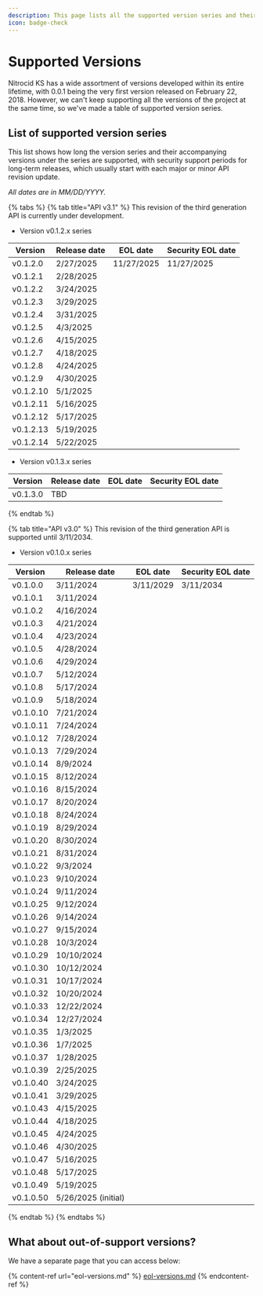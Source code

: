 ```yaml
---
description: This page lists all the supported version series and their history.
icon: badge-check
---
```


# Supported Versions

Nitrocid KS has a wide assortment of versions developed within its entire lifetime, with 0.0.1 being the very first version released on February 22, 2018. However, we can't keep supporting all the versions of the project at the same time, so we've made a table of supported version series.

## List of supported version series

This list shows how long the version series and their accompanying versions under the series are supported, with security support periods for long-term releases, which usually start with each major or minor API revision update.

_All dates are in MM/DD/YYYY._

{% tabs %}
{% tab title="API v3.1" %}
This revision of the third generation API is currently under development.

* Version v0.1.2.x series

| Version   | Release date | EOL date   | Security EOL date |
| --------- | ------------ | ---------- | ----------------- |
| v0.1.2.0  | 2/27/2025    | 11/27/2025 | 11/27/2025        |
| v0.1.2.1  | 2/28/2025    |            |                   |
| v0.1.2.2  | 3/24/2025    |            |                   |
| v0.1.2.3  | 3/29/2025    |            |                   |
| v0.1.2.4  | 3/31/2025    |            |                   |
| v0.1.2.5  | 4/3/2025     |            |                   |
| v0.1.2.6  | 4/15/2025    |            |                   |
| v0.1.2.7  | 4/18/2025    |            |                   |
| v0.1.2.8  | 4/24/2025    |            |                   |
| v0.1.2.9  | 4/30/2025    |            |                   |
| v0.1.2.10 | 5/1/2025     |            |                   |
| v0.1.2.11 | 5/16/2025    |            |                   |
| v0.1.2.12 | 5/17/2025    |            |                   |
| v0.1.2.13 | 5/19/2025    |            |                   |
| v0.1.2.14 | 5/22/2025    |            |                   |

* Version v0.1.3.x series

| Version  | Release date | EOL date | Security EOL date |
| -------- | ------------ | -------- | ----------------- |
| v0.1.3.0 | TBD          |          |                   |
{% endtab %}

{% tab title="API v3.0" %}
This revision of the third generation API is supported until 3/11/2034.

* Version v0.1.0.x series

| Version   | Release date        | EOL date  | Security EOL date |
| --------- | ------------------- | --------- | ----------------- |
| v0.1.0.0  | 3/11/2024           | 3/11/2029 | 3/11/2034         |
| v0.1.0.1  | 3/11/2024           |           |                   |
| v0.1.0.2  | 4/16/2024           |           |                   |
| v0.1.0.3  | 4/21/2024           |           |                   |
| v0.1.0.4  | 4/23/2024           |           |                   |
| v0.1.0.5  | 4/28/2024           |           |                   |
| v0.1.0.6  | 4/29/2024           |           |                   |
| v0.1.0.7  | 5/12/2024           |           |                   |
| v0.1.0.8  | 5/17/2024           |           |                   |
| v0.1.0.9  | 5/18/2024           |           |                   |
| v0.1.0.10 | 7/21/2024           |           |                   |
| v0.1.0.11 | 7/24/2024           |           |                   |
| v0.1.0.12 | 7/28/2024           |           |                   |
| v0.1.0.13 | 7/29/2024           |           |                   |
| v0.1.0.14 | 8/9/2024            |           |                   |
| v0.1.0.15 | 8/12/2024           |           |                   |
| v0.1.0.16 | 8/15/2024           |           |                   |
| v0.1.0.17 | 8/20/2024           |           |                   |
| v0.1.0.18 | 8/24/2024           |           |                   |
| v0.1.0.19 | 8/29/2024           |           |                   |
| v0.1.0.20 | 8/30/2024           |           |                   |
| v0.1.0.21 | 8/31/2024           |           |                   |
| v0.1.0.22 | 9/3/2024            |           |                   |
| v0.1.0.23 | 9/10/2024           |           |                   |
| v0.1.0.24 | 9/11/2024           |           |                   |
| v0.1.0.25 | 9/12/2024           |           |                   |
| v0.1.0.26 | 9/14/2024           |           |                   |
| v0.1.0.27 | 9/15/2024           |           |                   |
| v0.1.0.28 | 10/3/2024           |           |                   |
| v0.1.0.29 | 10/10/2024          |           |                   |
| v0.1.0.30 | 10/12/2024          |           |                   |
| v0.1.0.31 | 10/17/2024          |           |                   |
| v0.1.0.32 | 10/20/2024          |           |                   |
| v0.1.0.33 | 12/22/2024          |           |                   |
| v0.1.0.34 | 12/27/2024          |           |                   |
| v0.1.0.35 | 1/3/2025            |           |                   |
| v0.1.0.36 | 1/7/2025            |           |                   |
| v0.1.0.37 | 1/28/2025           |           |                   |
| v0.1.0.39 | 2/25/2025           |           |                   |
| v0.1.0.40 | 3/24/2025           |           |                   |
| v0.1.0.41 | 3/29/2025           |           |                   |
| v0.1.0.43 | 4/15/2025           |           |                   |
| v0.1.0.44 | 4/18/2025           |           |                   |
| v0.1.0.45 | 4/24/2025           |           |                   |
| v0.1.0.46 | 4/30/2025           |           |                   |
| v0.1.0.47 | 5/16/2025           |           |                   |
| v0.1.0.48 | 5/17/2025           |           |                   |
| v0.1.0.49 | 5/19/2025           |           |                   |
| v0.1.0.50 | 5/26/2025 (initial) |           |                   |
{% endtab %}
{% endtabs %}

## What about out-of-support versions?

We have a separate page that you can access below:

{% content-ref url="eol-versions.md" %}
[eol-versions.md](eol-versions.md)
{% endcontent-ref %}
